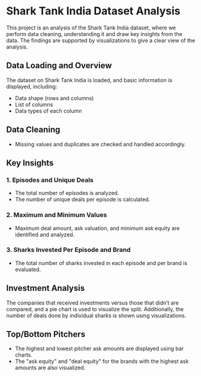 # Shark Tank India Dataset Analysis

This project is an analysis of the Shark Tank India dataset, where we perform data cleaning, understanding it and draw key insights from the data. The findings are supported by visualizations to give a clear view of the analysis.

## Data Loading and Overview
The dataset on Shark Tank India is loaded, and basic information is displayed, including:
- Data shape (rows and columns)
- List of columns
- Data types of each column

## Data Cleaning
- Missing values and duplicates are checked and handled accordingly.

## Key Insights

### 1. Episodes and Unique Deals
- The total number of episodes is analyzed.
- The number of unique deals per episode is calculated.

### 2. Maximum and Minimum Values
- Maximum deal amount, ask valuation, and minimum ask equity are identified and analyzed.

### 3. Sharks Invested Per Episode and Brand
- The total number of sharks invested in each episode and per brand is evaluated.

## Investment Analysis

The companies that received investments versus those that didn’t are compared, and a pie chart is used to visualize the split. Additionally, the number of deals done by individual sharks is shown using visualizations.

## Top/Bottom Pitchers

- The highest and lowest pitcher ask amounts are displayed using bar charts.
- The "ask equity" and "deal equity" for the brands with the highest ask amounts are also visualized.
